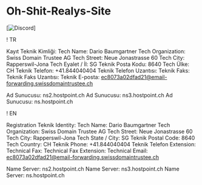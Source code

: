 # Oh-Shit-Realys-Site


[![Discord](https://cdn.discordapp.com/attachments/820010732245483620/845623231205212190/ez.PNG)]

! TR 

Kayıt Teknik Kimliği:
Tech Name: Dario Baumgartner
Tech Organization: Swiss Domain Trustee AG
Tech Street: Neue Jonastrasse 60
Tech City: Rapperswil-Jona 
Tech Eyalet / İl: SG
Teknik Posta Kodu: 8640
Tech Ülke: CH
Teknik Telefon: +41.844040404
Teknik Telefon Uzantısı:
Teknik Faks:   
Teknik Faks Uzantısı: 
Teknik E-posta: ec8073a02dfad21@email-forwarding.swissdomaintrustee.ch

Ad Sunucusu: ns2.hostpoint.ch
Ad Sunucusu: ns3.hostpoint.ch
Ad Sunucusu: ns.hostpoint.ch

! EN


Registration Teknik Identity: Tech Name: Dario Baumgartner Tech Organization: Swiss Domain Trustee AG Tech Street: Neue Jonastrasse 60 Tech City: Rapperswil-Jona Tech State / City: SG Teknik Postal Code: 8640 Tech Country: CH Teknik Phone: +41.844040404 Teknik Telefon Extension: Technical Fax:
Technical Fax Extension: Technical Email: ec8073a02dfad21@email-forwarding.swissdomaintrustee.ch

Name Server: ns2.hostpoint.ch Name Server: ns3.hostpoint.ch Name Server: ns.hostpoint.ch
